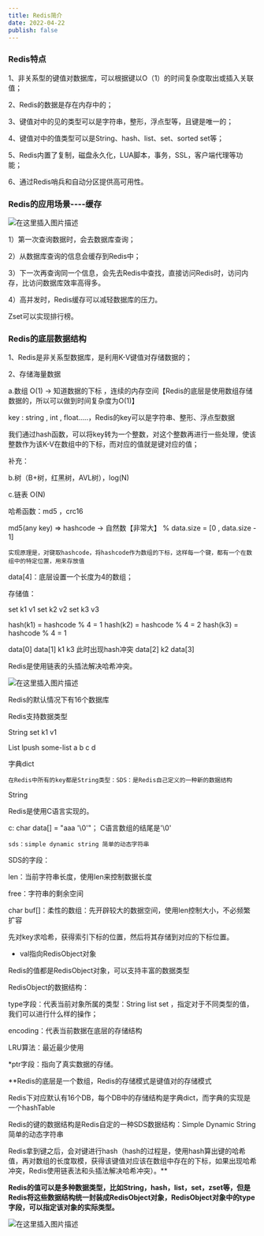 ```yaml
---
title: Redis简介
date: 2022-04-22
publish: false
---
```


### Redis特点

1、非关系型的键值对数据库，可以根据键以O（1）的时间复杂度取出或插入关联值；

2、Redis的数据是存在内存中的；

3、键值对中的见的类型可以是字符串，整形，浮点型等，且键是唯一的；

4、键值对中的值类型可以是String、hash、list、set、sorted set等；

5、Redis内置了复制，磁盘永久化，LUA脚本，事务，SSL，客户端代理等功能；

6、通过Redis哨兵和自动分区提供高可用性。

### Redis的应用场景----缓存

![在这里插入图片描述](https://img-blog.csdnimg.cn/b0856f1b98274bc6a1aa64083405e44b.png)

1）第一次查询数据时，会去数据库查询；

2）从数据库查询的信息会缓存到Redis中；

3）下一次再查询同一个信息，会先去Redis中查找，直接访问Redis时，访问内存，比访问数据库效率高得多。

4）高并发时，Redis缓存可以减轻数据库的压力。

Zset可以实现排行榜。

### Redis的底层数据结构

1、Redis是非关系型数据库，是利用K-V键值对存储数据的；

2、存储海量数据

a.数组 O(1) -> 知道数据的下标   ，连续的内存空间【Redis的底层是使用数组存储数据的，所以可以做到时间复杂度为O(1)】

key : string , int , float.....，Redis的key可以是字符串、整形、浮点型数据

我们通过hash函数，可以将key转为一个整数，对这个整数再进行一些处理，使该整数作为该K-V在数组中的下标，而对应的值就是键对应的值；

补充：

b.树（B+树，红黑树，AVL树），log(N)

c.链表  O(N)

哈希函数：md5 ，crc16

md5(any key) => hashcode -> 自然数【非常大】 % data.size = [0 , data.size - 1]

`实现原理是，对键取hashcode，将hashcode作为数组的下标，这样每一个键，都有一个在数组中的特定位置，用来存放值`

data[4]：底层设置一个长度为4的数组；

存储值：

set k1 v1
set k2 v2
set k3 v3

hash(k1) = hashcode % 4 = 1
hash(k2) = hashcode % 4 = 2
hash(k3) = hashcode % 4 = 1

data[0]
data[1]   k1  k3  此时出现hash冲突
data[2]   k2
data[3]

Redis是使用链表的头插法解决哈希冲突。

![在这里插入图片描述](https://img-blog.csdnimg.cn/1e3858a94cf04e01bbcff13f198520e5.png)

Redis的默认情况下有16个数据库

Redis支持数据类型

String set k1 v1

List lpush some-list  a b c d

字典dict

`在Redis中所有的key都是String类型：SDS：是Redis自己定义的一种新的数据结构`

String

Redis是使用C语言实现的。

c:
char data[] = "aaa    '\0'"；  C语言数组的结尾是'\0'

`sds：simple dynamic string 简单的动态字符串`

SDS的字段：

len：当前字符串长度，使用len来控制数据长度

free：字符串的剩余空间 

char buf[]：柔性的数组：先开辟较大的数据空间，使用len控制大小，不必频繁扩容

先对key求哈希，获得索引下标的位置，然后将其存储到对应的下标位置。

* val指向RedisObject对象

Redis的值都是RedisObject对象，可以支持丰富的数据类型

RedisObject的数据结构：

type字段：代表当前对象所属的类型：String list set ，指定对于不同类型的值，我们可以进行什么样的操作；

encoding：代表当前数据在底层的存储结构

LRU算法：最近最少使用

*ptr字段：指向了真实数据的存储。

**Redis的底层是一个数组，Redis的存储模式是键值对的存储模式

Redis下对应默认有16个DB，每个DB中的存储结构是字典dict，而字典的实现是一个hashTable

Redis的键的数据结构是Redis自定的一种SDS数据结构：Simple Dynamic String 简单的动态字符串

Redis拿到键之后，会对键进行hash（hash的过程是，使用hash算出键的哈希值，再对数组的长度取模，获得该键值对应该在数组中存在的下标，如果出现哈希冲突，Redis使用链表法和头插法解决哈希冲突）。**

**Redis的值可以是多种数据类型，比如String，hash，list，set，zset等，但是Redis将这些数据结构统一封装成RedisObject对象，RedisObject对象中的type字段，可以指定该对象的实际类型。**

![在这里插入图片描述](https://img-blog.csdnimg.cn/0e7d2e28eded4c9b8d39b59beae7ec64.png)




